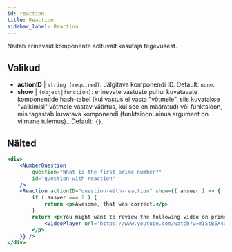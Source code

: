 ```yaml
---
id: reaction 
title: Reaction
sidebar_label: Reaction
---
```


Näitab erinevaid komponente sõltuvalt kasutaja tegevusest.

## Valikud

* __actionID__ | `string (required)`: Jälgitava komponendi ID. Default: `none`.
* __show__ | `(object|function)`: erinevate vastuste puhul kuvatavate komponentide hash-tabel (kui vastus ei vasta "võtmele", siis kuvatakse "vaikimisi" võtmele vastav väärtus, kui see on määratud) või funktsioon, mis tagastab kuvatava komponendi (funktsiooni ainus argument on viimane tulemus).. Default: `{}`.


## Näited

```jsx live
<div>
	<NumberQuestion
		question="What is the first prime number?"
		id="question-with-reaction"
	/>
	<Reaction actionID="question-with-reaction" show={( answer ) => {
		if ( answer === 2 ) {
			return <p>Awesome, that was correct.</p>
		}
		return <p>You might want to review the following video on prime numbers:
			<VideoPlayer url="https://www.youtube.com/watch?v=mIStB5X4U8M" />
		</p>;
	}} />
</div>
``` 

